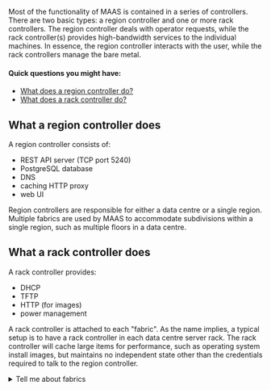 <!-- deb-2-7-cli
||2.7|2.8|2.9|
|-----:|:-----:|:-----:|:-----:|
|Snap|[CLI](/t/controllers-snap-2-7-cli/2718) ~ [UI](/t/controllers-snap-2-7-ui/2719)|[CLI](/t/controllers-snap-2-8-cli/2720) ~ [UI](/t/controllers-snap-2-8-ui/2721)|[CLI](/t/controllers-snap-2-9-cli/2722) ~ [UI](/t/controllers-snap-2-9-ui/2723)|
|Packages|CLI ~ [UI](/t/controllers-deb-2-7-ui/2725)|[CLI](/t/controllers-deb-2-8-cli/2726) ~ [UI](/t/controllers-deb-2-8-ui/2727)|[CLI](/t/controllers-deb-2-9-cli/2728) ~ [UI](/t/controllers-deb-2-9-ui/2729)|
 deb-2-7-cli -->

<!-- deb-2-7-ui
||2.7|2.8|2.9|
|-----:|:-----:|:-----:|:-----:|
|Snap|[CLI](/t/controllers-snap-2-7-cli/2718) ~ [UI](/t/controllers-snap-2-7-ui/2719)|[CLI](/t/controllers-snap-2-8-cli/2720) ~ [UI](/t/controllers-snap-2-8-ui/2721)|[CLI](/t/controllers-snap-2-9-cli/2722) ~ [UI](/t/controllers-snap-2-9-ui/2723)|
|Packages|[CLI](/t/controllers-deb-2-7-cli/2724) ~ UI|[CLI](/t/controllers-deb-2-8-cli/2726) ~ [UI](/t/controllers-deb-2-8-ui/2727)|[CLI](/t/controllers-deb-2-9-cli/2728) ~ [UI](/t/controllers-deb-2-9-ui/2729)|
 deb-2-7-ui -->

<!-- deb-2-8-cli
||2.7|2.8|2.9|
|-----:|:-----:|:-----:|:-----:|
|Snap|[CLI](/t/controllers-snap-2-7-cli/2718) ~ [UI](/t/controllers-snap-2-7-ui/2719)|[CLI](/t/controllers-snap-2-8-cli/2720) ~ [UI](/t/controllers-snap-2-8-ui/2721)|[CLI](/t/controllers-snap-2-9-cli/2722) ~ [UI](/t/controllers-snap-2-9-ui/2723)|
|Packages|[CLI](/t/controllers-deb-2-7-cli/2724) ~ [UI](/t/controllers-deb-2-7-ui/2725)|CLI ~ [UI](/t/controllers-deb-2-8-ui/2727)|[CLI](/t/controllers-deb-2-9-cli/2728) ~ [UI](/t/controllers-deb-2-9-ui/2729)|
 deb-2-8-cli -->

<!-- deb-2-8-ui
||2.7|2.8|2.9|
|-----:|:-----:|:-----:|:-----:|
|Snap|[CLI](/t/controllers-snap-2-7-cli/2718) ~ [UI](/t/controllers-snap-2-7-ui/2719)|[CLI](/t/controllers-snap-2-8-cli/2720) ~ [UI](/t/controllers-snap-2-8-ui/2721)|[CLI](/t/controllers-snap-2-9-cli/2722) ~ [UI](/t/controllers-snap-2-9-ui/2723)|
|Packages|[CLI](/t/controllers-deb-2-7-cli/2724) ~ [UI](/t/controllers-deb-2-7-ui/2725)|[CLI](/t/controllers-deb-2-8-cli/2726) ~ UI|[CLI](/t/controllers-deb-2-9-cli/2728) ~ [UI](/t/controllers-deb-2-9-ui/2729)|
 deb-2-8-ui -->

<!-- deb-2-9-cli
||2.7|2.8|2.9|
|-----:|:-----:|:-----:|:-----:|
|Snap|[CLI](/t/controllers-snap-2-7-cli/2718) ~ [UI](/t/controllers-snap-2-7-ui/2719)|[CLI](/t/controllers-snap-2-8-cli/2720) ~ [UI](/t/controllers-snap-2-8-ui/2721)|[CLI](/t/controllers-snap-2-9-cli/2722) ~ [UI](/t/controllers-snap-2-9-ui/2723)|
|Packages|[CLI](/t/controllers-deb-2-7-cli/2724) ~ [UI](/t/controllers-deb-2-7-ui/2725)|[CLI](/t/controllers-deb-2-8-cli/2726) ~ [UI](/t/controllers-deb-2-8-ui/2727)|CLI ~ [UI](/t/controllers-deb-2-9-ui/2729)|
 deb-2-9-cli -->

<!-- deb-2-9-ui
||2.7|2.8|2.9|
|-----:|:-----:|:-----:|:-----:|
|Snap|[CLI](/t/controllers-snap-2-7-cli/2718) ~ [UI](/t/controllers-snap-2-7-ui/2719)|[CLI](/t/controllers-snap-2-8-cli/2720) ~ [UI](/t/controllers-snap-2-8-ui/2721)|[CLI](/t/controllers-snap-2-9-cli/2722) ~ [UI](/t/controllers-snap-2-9-ui/2723)|
|Packages|[CLI](/t/controllers-deb-2-7-cli/2724) ~ [UI](/t/controllers-deb-2-7-ui/2725)|[CLI](/t/controllers-deb-2-8-cli/2726) ~ [UI](/t/controllers-deb-2-8-ui/2727)|[CLI](/t/controllers-deb-2-9-cli/2728) ~ UI|
 deb-2-9-ui -->

<!-- snap-2-7-cli
||2.7|2.8|2.9|
|-----:|:-----:|:-----:|:-----:|
|Snap|CLI ~ [UI](/t/controllers-snap-2-7-ui/2719)|[CLI](/t/controllers-snap-2-8-cli/2720) ~ [UI](/t/controllers-snap-2-8-ui/2721)|[CLI](/t/controllers-snap-2-9-cli/2722) ~ [UI](/t/controllers-snap-2-9-ui/2723)|
|Packages|[CLI](/t/controllers-deb-2-7-cli/2724) ~ [UI](/t/controllers-deb-2-7-ui/2725)|[CLI](/t/controllers-deb-2-8-cli/2726) ~ [UI](/t/controllers-deb-2-8-ui/2727)|[CLI](/t/controllers-deb-2-9-cli/2728) ~ [UI](/t/controllers-deb-2-9-ui/2729)|
 snap-2-7-cli -->

<!-- snap-2-7-ui
||2.7|2.8|2.9|
|-----:|:-----:|:-----:|:-----:|
|Snap|[CLI](/t/controllers-snap-2-7-cli/2718) ~ UI|[CLI](/t/controllers-snap-2-8-cli/2720) ~ [UI](/t/controllers-snap-2-8-ui/2721)|[CLI](/t/controllers-snap-2-9-cli/2722) ~ [UI](/t/controllers-snap-2-9-ui/2723)|
|Packages|[CLI](/t/controllers-deb-2-7-cli/2724) ~ [UI](/t/controllers-deb-2-7-ui/2725)|[CLI](/t/controllers-deb-2-8-cli/2726) ~ [UI](/t/controllers-deb-2-8-ui/2727)|[CLI](/t/controllers-deb-2-9-cli/2728) ~ [UI](/t/controllers-deb-2-9-ui/2729)|
 snap-2-7-ui -->

<!-- snap-2-8-cli
||2.7|2.8|2.9|
|-----:|:-----:|:-----:|:-----:|
|Snap|[CLI](/t/controllers-snap-2-7-cli/2718) ~ [UI](/t/controllers-snap-2-7-ui/2719)|CLI ~ [UI](/t/controllers-snap-2-8-ui/2721)|[CLI](/t/controllers-snap-2-9-cli/2722) ~ [UI](/t/controllers-snap-2-9-ui/2723)|
|Packages|[CLI](/t/controllers-deb-2-7-cli/2724) ~ [UI](/t/controllers-deb-2-7-ui/2725)|[CLI](/t/controllers-deb-2-8-cli/2726) ~ [UI](/t/controllers-deb-2-8-ui/2727)|[CLI](/t/controllers-deb-2-9-cli/2728) ~ [UI](/t/controllers-deb-2-9-ui/2729)|
 snap-2-8-cli -->

<!-- snap-2-8-ui
||2.7|2.8|2.9|
|-----:|:-----:|:-----:|:-----:|
|Snap|[CLI](/t/controllers-snap-2-7-cli/2718) ~ [UI](/t/controllers-snap-2-7-ui/2719)|[CLI](/t/controllers-snap-2-8-cli/2720) ~ UI|[CLI](/t/controllers-snap-2-9-cli/2722) ~ [UI](/t/controllers-snap-2-9-ui/2723)|
|Packages|[CLI](/t/controllers-deb-2-7-cli/2724) ~ [UI](/t/controllers-deb-2-7-ui/2725)|[CLI](/t/controllers-deb-2-8-cli/2726) ~ [UI](/t/controllers-deb-2-8-ui/2727)|[CLI](/t/controllers-deb-2-9-cli/2728) ~ [UI](/t/controllers-deb-2-9-ui/2729)|
 snap-2-8-ui -->

<!-- snap-2-9-cli
||2.7|2.8|2.9|
|-----:|:-----:|:-----:|:-----:|
|Snap|[CLI](/t/controllers-snap-2-7-cli/2718) ~ [UI](/t/controllers-snap-2-7-ui/2719)|[CLI](/t/controllers-snap-2-8-cli/2720) ~ [UI](/t/controllers-snap-2-8-ui/2721)|CLI ~ [UI](/t/controllers-snap-2-9-ui/2723)|
|Packages|[CLI](/t/controllers-deb-2-7-cli/2724) ~ [UI](/t/controllers-deb-2-7-ui/2725)|[CLI](/t/controllers-deb-2-8-cli/2726) ~ [UI](/t/controllers-deb-2-8-ui/2727)|[CLI](/t/controllers-deb-2-9-cli/2728) ~ [UI](/t/controllers-deb-2-9-ui/2729)|
 snap-2-9-cli -->

<!-- snap-2-9-ui
||2.7|2.8|2.9|
|-----:|:-----:|:-----:|:-----:|
|Snap|[CLI](/t/controllers-snap-2-7-cli/2718) ~ [UI](/t/controllers-snap-2-7-ui/2719)|[CLI](/t/controllers-snap-2-8-cli/2720) ~ [UI](/t/controllers-snap-2-8-ui/2721)|[CLI](/t/controllers-snap-2-9-cli/2722) ~ UI|
|Packages|[CLI](/t/controllers-deb-2-7-cli/2724) ~ [UI](/t/controllers-deb-2-7-ui/2725)|[CLI](/t/controllers-deb-2-8-cli/2726) ~ [UI](/t/controllers-deb-2-8-ui/2727)|[CLI](/t/controllers-deb-2-9-cli/2728) ~ [UI](/t/controllers-deb-2-9-ui/2729)|
 snap-2-9-ui -->

Most of the functionality of MAAS is contained in a series of controllers.  There are two basic types: a region controller and one or more rack controllers. The region controller deals with operator requests, while the rack controller(s) provides high-bandwidth services to the individual machines.  In essence, the region controller interacts with the user, while the rack controllers manage the bare metal.

<!-- deb-2-7-cli
[note]
Note that both region and rack controllers can be scaled out, as well as made [highly available](/t/-/2688).
[/note]
deb-2-7-cli -->

<!-- deb-2-7-ui
[note]
Note that both region and rack controllers can be scaled out, as well as made [highly available](/t/-/2689).
[/note]
deb-2-7-ui -->

<!-- deb-2-8-cli
[note]
Note that both region and rack controllers can be scaled out, as well as made [highly available](/t/high-availability/2690).
[/note]
deb-2-8-cli -->

<!-- deb-2-8-ui
[note]
Note that both region and rack controllers can be scaled out, as well as made [highly available](/t/high-availability/2691).
[/note]
deb-2-8-ui -->

<!-- deb-2-9-cli
[note]
Note that both region and rack controllers can be scaled out, as well as made [highly available](/t/high-availability/2692).
[/note]
deb-2-9-cli -->

<!-- deb-2-9-ui
[note]
Note that both region and rack controllers can be scaled out, as well as made [highly available](/t/high-availability/2693).
[/note]
deb-2-9-ui -->

<!-- snap-2-7-cli
[note]
Note that both region and rack controllers can be scaled out, as well as made [highly available](/t/high-availability/2682).
[/note]
snap-2-7-cli -->

<!-- snap-2-7-ui
[note]
Note that both region and rack controllers can be scaled out, as well as made [highly available](/t/high-availability/2683).
[/note]
snap-2-7-ui -->

<!-- snap-2-8-cli
[note]
Note that both region and rack controllers can be scaled out, as well as made [highly available](/t/high-availability/2684).
[/note]
snap-2-8-cli -->

<!-- snap-2-8-ui
[note]
Note that both region and rack controllers can be scaled out, as well as made [highly available](/t/high-availability/2685).
[/note]
snap-2-8-ui -->

<!-- snap-2-9-cli
[note]
Note that both region and rack controllers can be scaled out, as well as made [highly available](/t/high-availability/2686).
[/note]
snap-2-9-cli -->

<!-- snap-2-9-ui
[note]
Note that both region and rack controllers can be scaled out, as well as made [highly available](/t/high-availability/2687).
[/note]
snap-2-9-ui -->

#### Quick questions you might have:

* [What does a region controller do?](#heading--region-controller)
* [What does a rack controller do?](#heading--rack-controllers)

<h2 id="heading--region-controller">What a region controller does</h2>

A region controller consists of:

-   REST API server (TCP port 5240)
-   PostgreSQL database
-   DNS
-   caching HTTP proxy
-   web UI

Region controllers are responsible for either a data centre or a single region. Multiple fabrics are used by MAAS to accommodate subdivisions within a single region, such as multiple floors in a data centre.

<h2 id="heading--rack-controllers">What a rack controller does</h2>

A rack controller provides:

-   DHCP
-   TFTP
-   HTTP (for images)
-   power management

A rack controller is attached to each "fabric". As the name implies, a typical setup is to have a rack controller in each data centre server rack. The rack controller will cache large items for performance, such as operating system install images, but maintains no independent state other than the credentials required to talk to the region controller.

<details><summary>Tell me about fabrics</summary>

A fabric is simply a way of linking [VLANs](/t/concepts-and-terms/785#heading--vlans) (Virtual LANs) together.  If you're familiar with a VLAN, you know that it's designed to limit network traffic to specific ports (e.g., on a [switch](/t/concepts-and-terms/785#heading--switch)) or by evaluating labels called "tags" (unrelated to MAAS tags).  By definition, this would mean that two VLANs can't communicate with each other -- it would defeat the purpose of the VLAN -- unless you implement some extraordinary measures.

<!-- deb-2-7-cli
For example, let's say that your [hospital](/t/give-me-an-example-of-maas-deb-2-7-cli/2652) has three key functions: Patient management, Accounting, and Facilities, each on their own VLAN.  Let's say that there are some situations in which you need to share data between all three of these functions.  To accomplish this, you can create a fabric that joins these three VLANS.  Since this fabric just makes it possible for these VLANs to communicate, you can manage the cross-VLAN access with additional software, or permissions, depending on your application software architecture.
deb-2-7-cli -->

<!-- deb-2-7-ui
For example, let's say that your [hospital](/t/give-me-an-example-of-maas-deb-2-7-ui/2653) has three key functions: Patient management, Accounting, and Facilities, each on their own VLAN.  Let's say that there are some situations in which you need to share data between all three of these functions.  To accomplish this, you can create a fabric that joins these three VLANS.  Since this fabric just makes it possible for these VLANs to communicate, you can manage the cross-VLAN access with additional software, or permissions, depending on your application software architecture.
deb-2-7-ui -->

<!-- deb-2-8-cli
For example, let's say that your [hospital](/t/give-me-an-example-of-maas-deb-2-8-cli/2654) has three key functions: Patient management, Accounting, and Facilities, each on their own VLAN.  Let's say that there are some situations in which you need to share data between all three of these functions.  To accomplish this, you can create a fabric that joins these three VLANS.  Since this fabric just makes it possible for these VLANs to communicate, you can manage the cross-VLAN access with additional software, or permissions, depending on your application software architecture.
deb-2-8-cli -->

<!-- deb-2-8-ui
For example, let's say that your [hospital](/t/give-me-an-example-of-maas-deb-2-8-ui/2655) has three key functions: Patient management, Accounting, and Facilities, each on their own VLAN.  Let's say that there are some situations in which you need to share data between all three of these functions.  To accomplish this, you can create a fabric that joins these three VLANS.  Since this fabric just makes it possible for these VLANs to communicate, you can manage the cross-VLAN access with additional software, or permissions, depending on your application software architecture.
deb-2-9-ui -->

<!-- deb-2-9-cli
For example, let's say that your [hospital](/t/give-me-an-example-of-maas-deb-2-9-cli/2656) has three key functions: Patient management, Accounting, and Facilities, each on their own VLAN.  Let's say that there are some situations in which you need to share data between all three of these functions.  To accomplish this, you can create a fabric that joins these three VLANS.  Since this fabric just makes it possible for these VLANs to communicate, you can manage the cross-VLAN access with additional software, or permissions, depending on your application software architecture.
deb-2-9-cli -->

<!-- deb-2-9-ui
For example, let's say that your [hospital](/t/give-me-an-example-of-maas-deb-2-9-ui/2657) has three key functions: Patient management, Accounting, and Facilities, each on their own VLAN.  Let's say that there are some situations in which you need to share data between all three of these functions.  To accomplish this, you can create a fabric that joins these three VLANS.  Since this fabric just makes it possible for these VLANs to communicate, you can manage the cross-VLAN access with additional software, or permissions, depending on your application software architecture.
deb-2-9-ui -->

<!-- snap-2-7-cli
For example, let's say that your [hospital](/t/give-me-an-example-of-maas-snap-2-7-cli/2646) has three key functions: Patient management, Accounting, and Facilities, each on their own VLAN.  Let's say that there are some situations in which you need to share data between all three of these functions.  To accomplish this, you can create a fabric that joins these three VLANS.  Since this fabric just makes it possible for these VLANs to communicate, you can manage the cross-VLAN access with additional software, or permissions, depending on your application software architecture.
snap-2-7-cli -->

<!-- snap-2-7-ui
For example, let's say that your [hospital](/t/give-me-an-example-of-maas-snap-2-7-ui/2647) has three key functions: Patient management, Accounting, and Facilities, each on their own VLAN.  Let's say that there are some situations in which you need to share data between all three of these functions.  To accomplish this, you can create a fabric that joins these three VLANS.  Since this fabric just makes it possible for these VLANs to communicate, you can manage the cross-VLAN access with additional software, or permissions, depending on your application software architecture.
snap-2-7-ui -->

<!-- snap-2-8-cli
For example, let's say that your [hospital](/t/give-me-an-example-of-maas-snap-2-8-cli/2648) has three key functions: Patient management, Accounting, and Facilities, each on their own VLAN.  Let's say that there are some situations in which you need to share data between all three of these functions.  To accomplish this, you can create a fabric that joins these three VLANS.  Since this fabric just makes it possible for these VLANs to communicate, you can manage the cross-VLAN access with additional software, or permissions, depending on your application software architecture.
snap-2-8-cli -->

<!-- snap-2-8-ui
For example, let's say that your [hospital](/t/give-me-an-example-of-maas-snap-2-8-ui/2649) has three key functions: Patient management, Accounting, and Facilities, each on their own VLAN.  Let's say that there are some situations in which you need to share data between all three of these functions.  To accomplish this, you can create a fabric that joins these three VLANS.  Since this fabric just makes it possible for these VLANs to communicate, you can manage the cross-VLAN access with additional software, or permissions, depending on your application software architecture.
snap-2-9-ui -->

<!-- snap-2-9-cli
For example, let's say that your [hospital](/t/give-me-an-example-of-maas-snap-2-9-cli/2650) has three key functions: Patient management, Accounting, and Facilities, each on their own VLAN.  Let's say that there are some situations in which you need to share data between all three of these functions.  To accomplish this, you can create a fabric that joins these three VLANS.  Since this fabric just makes it possible for these VLANs to communicate, you can manage the cross-VLAN access with additional software, or permissions, depending on your application software architecture.
snap-2-9-cli -->

<!-- snap-2-9-ui
For example, let's say that your [hospital](/t/give-me-an-example-of-maas-snap-2-9-ui/2651) has three key functions: Patient management, Accounting, and Facilities, each on their own VLAN.  Let's say that there are some situations in which you need to share data between all three of these functions.  To accomplish this, you can create a fabric that joins these three VLANS.  Since this fabric just makes it possible for these VLANs to communicate, you can manage the cross-VLAN access with additional software, or permissions, depending on your application software architecture.
snap-2-9-ui -->


You can learn more about fabrics in the [Concepts and terms](/t/concepts-and-terms/785#heading--fabrics) section of this documentation.